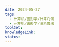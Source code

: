 ```yaml
---
date: 2024-05-27
tags:
  - 计算机/图形学/计算几何
  - 计算机/图形学/渲染管线
toolSet: 
knowledgeLink: 
status:
---
```


